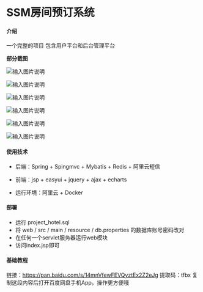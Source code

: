 # SSM房间预订系统

#### 介绍
一个完整的项目 包含用户平台和后台管理平台 

**部分截图**

![输入图片说明](https://github.com/yzx66-net/ssm_lnn/blob/master/1.jpg "屏幕截图.png")

![输入图片说明](https://github.com/yzx66-net/ssm_lnn/blob/master/2.jpg "屏幕截图.png")

![输入图片说明](https://github.com/yzx66-net/ssm_lnn/blob/master/3.png "屏幕截图.png")

![输入图片说明](https://github.com/yzx66-net/ssm_lnn/blob/master/5.PNG "屏幕截图.png")

![输入图片说明](https://github.com/yzx66-net/ssm_lnn/blob/master/6.PNG "屏幕截图.png")

![输入图片说明](https://github.com/yzx66-net/ssm_lnn/blob/master/4.png "屏幕截图.png")


#### 使用技术

* 后端：Spring + Spingmvc + Mybatis + Redis + 阿里云短信

* 前端：jsp + easyui + jquery + ajax + echarts

* 运行环境：阿里云 + Docker

#### 部署
* 运行 project_hotel.sql 
* 将 web / src / main / resource / db.properties 的数据库账号密码改对
* 在任何一个servlet服务器运行web模块
* 访问index.jsp即可

#### 基础教程
链接：https://pan.baidu.com/s/14mnVfewFEVQyztEx2Z2eJg 
提取码：tfbx 
复制这段内容后打开百度网盘手机App，操作更方便哦
 
